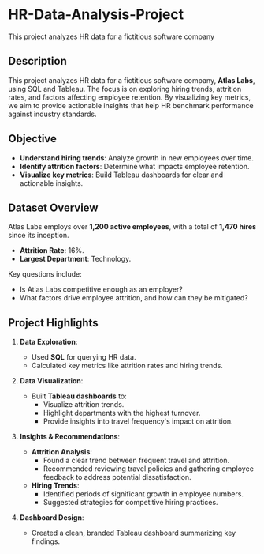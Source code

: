 # HR-Data-Analysis-Project
This project analyzes HR data for a fictitious software company

## Description
This project analyzes HR data for a fictitious software company, **Atlas Labs**, using SQL and Tableau. The focus is on exploring hiring trends, attrition rates, and factors affecting employee retention. By visualizing key metrics, we aim to provide actionable insights that help HR benchmark performance against industry standards.

## Objective
- **Understand hiring trends**: Analyze growth in new employees over time.
- **Identify attrition factors**: Determine what impacts employee retention.
- **Visualize key metrics**: Build Tableau dashboards for clear and actionable insights.

## Dataset Overview
Atlas Labs employs over **1,200 active employees**, with a total of **1,470 hires** since its inception. 
- **Attrition Rate**: 16%.
- **Largest Department**: Technology.

Key questions include:
- Is Atlas Labs competitive enough as an employer?
- What factors drive employee attrition, and how can they be mitigated?

## Project Highlights
1. **Data Exploration**:
   - Used **SQL** for querying HR data.
   - Calculated key metrics like attrition rates and hiring trends.

2. **Data Visualization**:
   - Built **Tableau dashboards** to:
     - Visualize attrition trends.
     - Highlight departments with the highest turnover.
     - Provide insights into travel frequency's impact on attrition.

3. **Insights & Recommendations**:
   - **Attrition Analysis**:
     - Found a clear trend between frequent travel and attrition.
     - Recommended reviewing travel policies and gathering employee feedback to address potential dissatisfaction.
   - **Hiring Trends**:
     - Identified periods of significant growth in employee numbers.
     - Suggested strategies for competitive hiring practices.

4. **Dashboard Design**:
   - Created a clean, branded Tableau dashboard summarizing key findings.
